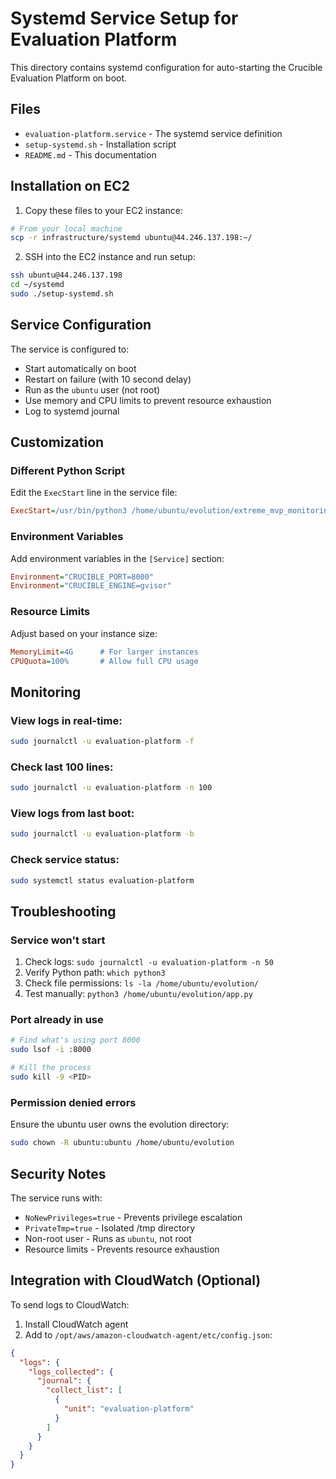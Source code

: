 # Systemd Service Setup for Evaluation Platform

This directory contains systemd configuration for auto-starting the Crucible Evaluation Platform on boot.

## Files

- `evaluation-platform.service` - The systemd service definition
- `setup-systemd.sh` - Installation script
- `README.md` - This documentation

## Installation on EC2

1. Copy these files to your EC2 instance:
```bash
# From your local machine
scp -r infrastructure/systemd ubuntu@44.246.137.198:~/
```

2. SSH into the EC2 instance and run setup:
```bash
ssh ubuntu@44.246.137.198
cd ~/systemd
sudo ./setup-systemd.sh
```

## Service Configuration

The service is configured to:
- Start automatically on boot
- Restart on failure (with 10 second delay)
- Run as the `ubuntu` user (not root)
- Use memory and CPU limits to prevent resource exhaustion
- Log to systemd journal

## Customization

### Different Python Script
Edit the `ExecStart` line in the service file:
```ini
ExecStart=/usr/bin/python3 /home/ubuntu/evolution/extreme_mvp_monitoring_v3.py
```

### Environment Variables
Add environment variables in the `[Service]` section:
```ini
Environment="CRUCIBLE_PORT=8000"
Environment="CRUCIBLE_ENGINE=gvisor"
```

### Resource Limits
Adjust based on your instance size:
```ini
MemoryLimit=4G      # For larger instances
CPUQuota=100%       # Allow full CPU usage
```

## Monitoring

### View logs in real-time:
```bash
sudo journalctl -u evaluation-platform -f
```

### Check last 100 lines:
```bash
sudo journalctl -u evaluation-platform -n 100
```

### View logs from last boot:
```bash
sudo journalctl -u evaluation-platform -b
```

### Check service status:
```bash
sudo systemctl status evaluation-platform
```

## Troubleshooting

### Service won't start
1. Check logs: `sudo journalctl -u evaluation-platform -n 50`
2. Verify Python path: `which python3`
3. Check file permissions: `ls -la /home/ubuntu/evolution/`
4. Test manually: `python3 /home/ubuntu/evolution/app.py`

### Port already in use
```bash
# Find what's using port 8000
sudo lsof -i :8000

# Kill the process
sudo kill -9 <PID>
```

### Permission denied errors
Ensure the ubuntu user owns the evolution directory:
```bash
sudo chown -R ubuntu:ubuntu /home/ubuntu/evolution
```

## Security Notes

The service runs with:
- `NoNewPrivileges=true` - Prevents privilege escalation
- `PrivateTmp=true` - Isolated /tmp directory
- Non-root user - Runs as `ubuntu`, not root
- Resource limits - Prevents resource exhaustion

## Integration with CloudWatch (Optional)

To send logs to CloudWatch:

1. Install CloudWatch agent
2. Add to `/opt/aws/amazon-cloudwatch-agent/etc/config.json`:
```json
{
  "logs": {
    "logs_collected": {
      "journal": {
        "collect_list": [
          {
            "unit": "evaluation-platform"
          }
        ]
      }
    }
  }
}
```